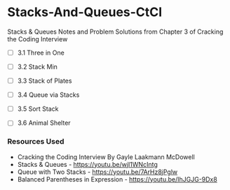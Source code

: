 # Stacks-And-Queues-CtCI

Stacks & Queues Notes and Problem Solutions from Chapter 3 of Cracking the Coding Interview

- [ ] 3.1 Three in One
- [ ] 3.2 Stack Min
- [ ] 3.3 Stack of Plates
- [ ] 3.4 Queue via Stacks
- [ ] 3.5 Sort Stack
- [ ] 3.6 Animal Shelter 



### Resources Used

* Cracking the Coding Interview By Gayle Laakmann McDowell
* Stacks & Queues - https://youtu.be/wjI1WNcIntg
* Queue with Two Stacks - https://youtu.be/7ArHz8jPglw
* Balanced Parentheses in Expression - https://youtu.be/IhJGJG-9Dx8